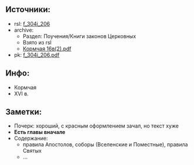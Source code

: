 ## Источники:

* rsl: [f_304i_206][rsl]
* archive:
    * Раздел: Поучения/Книги законов Церковных
    * Взято из rsl
    * [Кормчая 16в(2).pdf][archive]
* pk: [f_304i_206.pdf][pk]

## Инфо:

* Кормчая
* XVI в.

## Заметки:

* Почерк: хороший, с красным оформлением зачал, но текст хуже
* **Есть главы вначале**
* Содержание:
    * правила Апостолов, соборы (Вселенские и Поместные), правила Святых
    * ...

[rsl]: https://lib-fond.ru/lib-rgb/304-i/f-304i-206/

[archive]: https://drive.google.com/file/d/16-P-3D49S_L-3Gdth0UHffBAhV8WFNmw/view?usp=sharing

[pk]: ../../../../../../pravoslavie/canons/kormchij/f_304i_206.pdf
